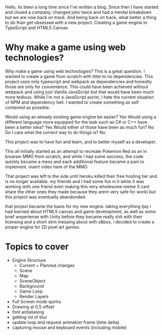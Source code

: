 Hello, its been a long time since I've written a blog. Since then I have started and closed a company, changed jobs twice and had a mental breakdown but we are now back on track.
And being back on track, what better a thing to do than get obsessed with a new project. Creating a game engine in TypeScript and HTML5 Canvas.

# Why make a game using web technologies?
Why make a game using web technologies? This is a great question. I wanted to create a game from scratch with little to no dependencies. This project uses only typescript and webpack as dependencies and honestly those are only for convenience. This could have been achieved without webpack and using just Vanilla JavaScript but that would have been much more tedious. While I'm not a JavaScript purist, I hate the current situation of NPM and dependency hell. I wanted to create something as self contained as possible.

Would using an already existing game engine be easier? Yes
Would using a different language more equipped for the task such as C# or C++ have been a better idea? Yes
Would either of those have been as much fun? No
Do I care what the correct way to do things is? No

This project was to have fun and learn, and to better myself as a developer.

This all initially started as an attempt to recreate Pokemon Red as an in browser MMO from scratch, and while I had some success, the code quickly became a mess and each additional feature became a pain to implement.
insert video here of the MMO

That project was left to the side until heroku killed their free hosting tier and is no longer available.
my friends and I had some fun in it while it was working with one friend even making this very wholesome meme (I cant share the other ones they made because they arent very safe for work) but this project was eventually abandonded.

that projext became the basis for my new engine. 
taking everything tjay i had learned about HTML5 canvas and game development, as well as some brief wxperienxe with Unity before they became really shit with their licensing and a short stint mesaing about with s&box, i decided to create a proper engine for 2D pixel art games.

# Topics to cover
- Engine Structure
  - Current + Planned changes
  - Scene
  - Map
  - SceneObject
  - Background
  - Game Loop
  - Render Layers
- Full Screen mode quirks
- Drawing at 0.5 offset
- font antialiasing
- getting rid of blur
- update loop and request animation frame (time delta)
- capturing mouse and keyboard events (including mobile)
